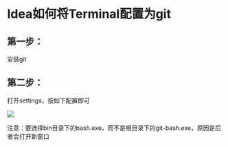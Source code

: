 # Idea如何将Terminal配置为git

## 第一步：

安装git

## 第二步：

打开settings，按如下配置即可

![](D:\PersonalFiles\微云同步助手\图片\Typora图床\20200529112440.png)

注意：要选择bin目录下的bash.exe，而不是根目录下的git-bash.exe，原因是后者会打开新窗口